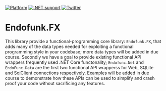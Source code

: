[![Platform](https://img.shields.io/badge/Platforms-Windows%20%7C%20Android%20%7CmacOS%20%7C%20iOS%20%7C%20watchOS%20%7C%20tvOS%20%7C%20Linux-4E4E4E.svg?colorA=28a745)](#Platform-Support)
[![.NET support](https://img.shields.io/badge/.NETCore2.2+%20%7C%20-lightgrey.svg?colorA=28a745&colorB=4E4E4E)](#.NET-versions-support)
[![Twitter](https://img.shields.io/badge/Twitter-@codefunctor-blue.svg?style=flat)](http://twitter.com/codefunctor)

# Endofunk.FX
This library provide a functional-programming core library: `Endofunk.FX`, that adds many of the data types needed for exploiting a functional programming style in your codebase; more data types will be added in due course.
Secondly we have a goal to provide existing functional API wrappers frequently used .NET Core functonality;  `Endofunc.Net` and `EndoFunc.Data` are the first two functional API wrapperss for Web, SQLite and SqlClient connections respectively. Examples will be added in due course to demonstrate how these APIs can be used to simplify and crash proof your code without sacrificing any features.

